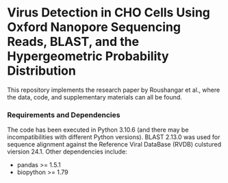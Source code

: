 # Virus Detection in CHO Cells Using Oxford Nanopore Sequencing Reads, BLAST, and the Hypergeometric Probability Distribution
This repository implements the research paper by Roushangar et al., where the data, code, and supplementary materials can all be found.

### Requirements and Dependencies
The code has been executed in Python 3.10.6 (and there may be incompatibilities with different Python versions). BLAST 2.13.0 was used for sequence alignment against the Reference Viral DataBase (RVDB) culstured viersion 24.1. Other dependencies include: 
* pandas >= 1.5.1
* biopython >= 1.79